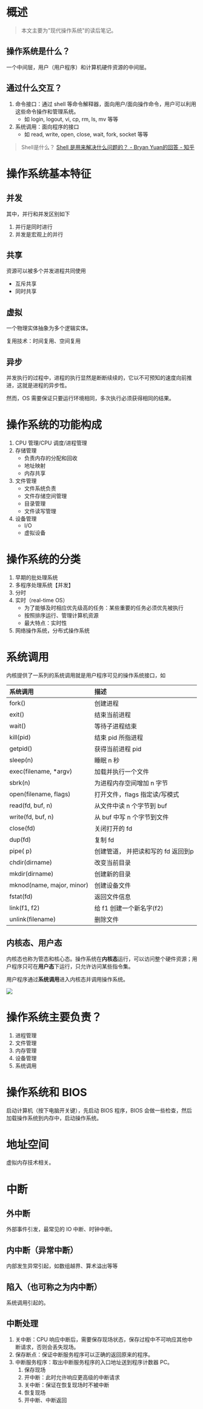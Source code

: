 # 概述

> 本文主要为"现代操作系统"的读后笔记。

## 操作系统是什么？

一个中间层，用户（用户程序）和计算机硬件资源的中间层。

## 通过什么交互？

1. 命令接口：通过 shell 等命令解释器，面向用户/面向操作命令，用户可以利用这些命令操作和管理系统。
    - 如 login, logout, vi, cp, rm, ls, mv 等等
2. 系统调用：面向程序的接口
    - 如 read, write, open, close, wait, fork, socket 等等

> Shell是什么？ [Shell 是用来解决什么问题的？ - Bryan Yuan的回答 - 知乎](https://www.zhihu.com/question/35382632/answer/65331452)

# 操作系统基本特征

## 并发

其中，并行和并发区别如下

1. 并行是同时进行
2. 并发是宏观上的并行

## 共享

资源可以被多个并发进程共同使用

* 互斥共享
* 同时共享

## 虚拟

一个物理实体抽象为多个逻辑实体。

复用技术：时间复用、空间复用

## 异步

并发执行的过程中，进程的执行显然是断断续续的，它以不可预知的速度向前推进，这就是进程的异步性。

然而，OS 需要保证只要运行环境相同，多次执行必须获得相同的结果。

# 操作系统的功能构成

1. CPU 管理/CPU 调度/进程管理
2. 存储管理
    - 负责内存的分配和回收
    - 地址映射
    - 内存共享
3. 文件管理
    - 文件系统负责
    - 文件存储空间管理
    - 目录管理
    - 文件读写管理
4. 设备管理
    - I/O 
    - 虚拟设备

# 操作系统的分类

1. 早期的批处理系统
2. 多程序处理系统【并发】
3. 分时
4. 实时（real-time OS）
    - 为了能够及时相应优先级高的任务：某些重要的任务必须优先被执行
    - 按照排序运行、管理计算机资源
    - 最大特点：实时性
5. 网络操作系统，分布式操作系统

# 系统调用

内核提供了一系列的系统调用就是用户程序可见的操作系统接口，如

|系统调用|描述|
|:-|:-|
|fork()|创建进程|
|exit()	|结束当前进程
|wait()|	等待子进程结束
|kill(pid)|	结束 pid 所指进程
|getpid()|	获得当前进程 pid
|sleep(n)|	睡眠 n 秒
|exec(filename, *argv)|	加载并执行一个文件
|sbrk(n)	|为进程内存空间增加 n 字节
|open(filename, flags)|	打开文件，flags 指定读/写模式
|read(fd, buf, n)|	从文件中读 n 个字节到 buf
|write(fd, buf, n)|	从 buf 中写 n 个字节到文件
|close(fd)	|关闭打开的 fd
|dup(fd)	|复制 fd
|pipe( p)	|创建管道， 并把读和写的 fd 返回到p
|chdir(dirname)	|改变当前目录
|mkdir(dirname)	|创建新的目录
|mknod(name, major, minor)|	创建设备文件
|fstat(fd)|	返回文件信息
|link(f1, f2)|	给 f1 创建一个新名字(f2)
|unlink(filename)|	删除文件

## 内核态、用户态

内核态也称为管态和核心态。操作系统在**内核态**运行，可以访问整个硬件资源；用户程序只可在**用户态**下运行，只允许访问某些指令集。

用户程序通过**系统调用**进入内核态并调用操作系统。

![](image/1.png)

# 操作系统主要负责？

1. 进程管理
2. 文件管理
3. 内存管理
4. 设备管理
5. 系统调用

# 操作系统和 BIOS 

启动计算机（按下电脑开关键），先启动 BIOS 程序，BIOS 会做一些检查，然后加载操作系统到内存中，启动操作系统。

# 地址空间 

虚拟内存技术相关。

# 中断

## 外中断

外部事件引发，最常见的 IO 中断、时钟中断。

## 内中断（异常中断）

内部发生异常引起，如数组越界、算术溢出等等

## 陷入（也可称之为内中断）

系统调用引起的。

## 中断处理

1. 关中断：CPU 响应中断后，需要保存现场状态，保存过程中不可响应其他中断请求，否则会丢失现场。
2. 保存断点：保证中断服务程序可以正确的返回原来的程序。
3. 中断服务程序：取出中断服务程序的入口地址送到程序计数器 PC。
    1. 保存现场
    2. 开中断：此时允许响应更高级的中断请求
    3. 关中断：保证在恢复现场时不被中断
    4. 恢复现场
    5. 开中断、中断返回
